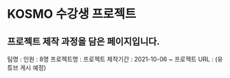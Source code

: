 # KOSMO 수강생 프로젝트
## 프로젝트 제작 과정을 담은 페이지입니다.
팀명 : 
인원 : 8명
프로젝트명 : 
프로젝트 제작기간 : 2021-10-06 ~ 
프로젝트 URL : (유튜브 게시 예정)
